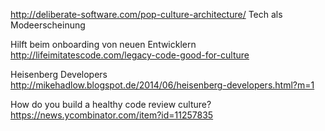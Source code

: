 

http://deliberate-software.com/pop-culture-architecture/
Tech als Modeerscheinung

Hilft beim onboarding von neuen Entwicklern http://lifeimitatescode.com/legacy-code-good-for-culture

Heisenberg Developers
http://mikehadlow.blogspot.de/2014/06/heisenberg-developers.html?m=1


How do you build a healthy code review culture?
https://news.ycombinator.com/item?id=11257835
